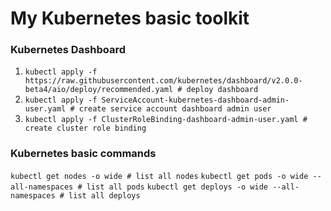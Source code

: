 # My Kubernetes basic toolkit

### Kubernetes Dashboard

1. `kubectl apply -f https://raw.githubusercontent.com/kubernetes/dashboard/v2.0.0-beta4/aio/deploy/recommended.yaml # deploy dashboard`
2. `kubectl apply -f ServiceAccount-kubernetes-dashboard-admin-user.yaml # create service account dashboard admin user`
3. `kubectl apply -f ClusterRoleBinding-dashboard-admin-user.yaml # create cluster role binding`


### Kubernetes basic commands

`kubectl get nodes -o wide # list all nodes`
`kubectl get pods -o wide --all-namespaces # list all pods`
`kubectl get deploys -o wide --all-namespaces # list all deploys`
